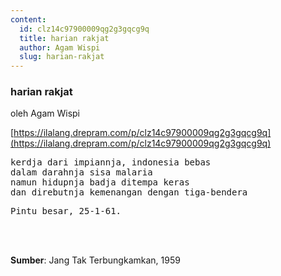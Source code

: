 ```yaml
---
content:
  id: clz14c97900009qg2g3gqcg9q
  title: harian rakjat
  author: Agam Wispi
  slug: harian-rakjat
---
```

### harian rakjat

oleh Agam Wispi

[https://ilalang.drepram.com/p/clz14c97900009qg2g3gqcg9q](https://ilalang.drepram.com/p/clz14c97900009qg2g3gqcg9q)

<pre>
kerdja dari impiannja, indonesia bebas
dalam darahnja sisa malaria
namun hidupnja badja ditempa keras
dan direbutnja kemenangan dengan tiga-bendera
</pre>
<pre>
Pintu besar, 25-1-61.
</pre>
<br/><br/>

**Sumber**: Jang Tak Terbungkamkan, 1959
